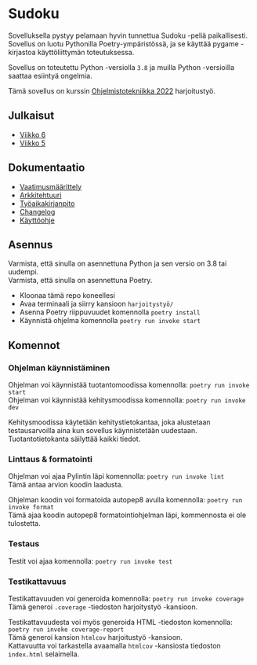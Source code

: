 # Sudoku

Sovelluksella pystyy pelamaan hyvin tunnettua Sudoku -peliä paikallisesti. Sovellus on luotu Pythonilla Poetry-ympäristössä, ja se käyttää pygame -kirjastoa käyttöliittymän toteutuksessa.

Sovellus on toteutettu Python -versiolla `3.8` ja muilla Python -versioilla saattaa esiintyä ongelmia.

Tämä sovellus on kurssin [Ohjelmistotekniikka 2022](https://ohjelmistotekniikka-hy.github.io/) harjoitustyö.

## Julkaisut

- [Viikko 6](https://github.com/ronituohino/ohte-harjoitustyo/releases/tag/viikko6)
- [Viikko 5](https://github.com/ronituohino/ohte-harjoitustyo/releases/tag/viikko5)

## Dokumentaatio

- [Vaatimusmäärittely](./harjoitustyo/dokumentaatio/vaatimusmaarittely.md)
- [Arkkitehtuuri](./harjoitustyo/dokumentaatio/arkkitehtuuri.md)
- [Työaikakirjanpito](./harjoitustyo/dokumentaatio/tyoaikakirjanpito.md)
- [Changelog](./harjoitustyo/dokumentaatio/changelog.md)
- [Käyttöohje](./harjoitustyo/dokumentaatio/kayttoohje.md)

## Asennus

Varmista, että sinulla on asennettuna Python ja sen versio on 3.8 tai uudempi.  
Varmista, että sinulla on asennettuna Poetry.

- Kloonaa tämä repo koneellesi
- Avaa terminaali ja siirry kansioon `harjoitystyö/`
- Asenna Poetry riippuvuudet komennolla `poetry install`
- Käynnistä ohjelma komennolla `poetry run invoke start`

## Komennot

### Ohjelman käynnistäminen

Ohjelman voi käynnistää tuotantomoodissa komennolla: `poetry run invoke start`  
Ohjelman voi käynnistää kehitysmoodissa komennolla: `poetry run invoke dev`

Kehitysmoodissa käytetään kehitystietokantaa, joka alustetaan testausarvoilla aina kun sovellus käynnistetään uudestaan. Tuotantotietokanta säilyttää kaikki tiedot.

### Linttaus & formatointi

Ohjelman voi ajaa Pylintin läpi komennolla: `poetry run invoke lint`  
Tämä antaa arvion koodin laadusta.

Ohjelman koodin voi formatoida autopep8 avulla komennolla: `poetry run invoke format`  
Tämä ajaa koodin autopep8 formatointiohjelman läpi, kommennosta ei ole tulostetta.

### Testaus

Testit voi ajaa komennolla: `poetry run invoke test`

### Testikattavuus

Testikattavuuden voi generoida komennolla: `poetry run invoke coverage`  
Tämä generoi `.coverage` -tiedoston harjoitystyö -kansioon.

Testikattavuudesta voi myös generoida HTML -tiedoston komennolla: `poetry run invoke coverage-report`  
Tämä generoi kansion `htmlcov` harjoitustyö -kansioon.  
Kattavuutta voi tarkastella avaamalla `htmlcov` -kansiosta tiedoston `index.html` selaimella.
